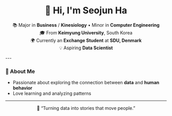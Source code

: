 <h1 align="center">👋 Hi, I'm Seojun Ha</h1>

<p align="center">
  📚 Major in <b>Business</b> / <b>Kinesiology</b>  •  Minor in <b>Computer Engineering</b><br>
  🎓 From <b>Keimyung University</b>, South Korea<br>
  🌍 Currently an <b>Exchange Student</b> at <b>SDU, Denmark</b><br>
  💡 Aspiring <b>Data Scientist</b>
</p>
---

### 🌱 About Me
- Passionate about exploring the connection between **data** and **human behavior**  
- Love learning and analyzing patterns
  
---

<p align="center">
  🧡 “Turning data into stories that move people.”
</p>
